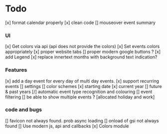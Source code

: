 # Todo
[x] format calendar properly
[x] clean code
[] mouseover event summary


### UI
[x] Get colors via api (api does not provide the colors)
[x] Set events colors appropriately
[x] proper website tabs
[] proper modern google buttons ?
[x] add Legend
[x] replace innertext months with background text indication?


### Features
[x] add a day event for every day of multi day events.
[x] support recurring events
[] settings
    [] color schemes
    [x] starting date 
[x] current year
[] future & past years
[/] automatic event type recognition and colouring
[] event filtering
[] be able to show multiple events ? [allocated holiday and work]

### code and bugs
[] favicon not always found. prob async loading
[] onload of gsi not always found
[] Use modern js, api and callbacks
[x] Colors module